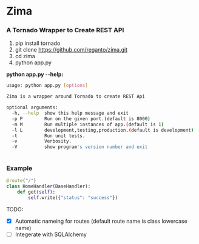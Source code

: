 # Zima 

### A Tornado Wrapper to Create REST API

1. pip install tornado
2. git clone https://github.com/reganto/zima.git 
3. cd zima
4. python app.py

**python app.py --help:**

```bash
usage: python app.py [options]

Zima is a wrapper around Tornado to create REST Api

optional arguments:
  -h, --help  show this help message and exit
  -p P        Run on the given port.(default is 8000)
  -m M        Run multiple instances of app.(default is 1)
  -l L        development,testing,production.(default is development)
  -t          Run unit tests.
  -v          Verbosity.
  -V          show program's version number and exit
    
```


### Example

```python
@route("/")
class HomeHandler(BaseHandler):
    def get(self):
        self.write({"status": "success"})
```


TODO:

- [x] Automatic nameing for routes (default route name is class lowercase name)
- [ ]  Integerate with SQLAlchemy
